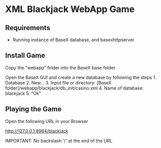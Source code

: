 # XML Blackjack WebApp Game

## Requirements
- Running instance of BaseX database, and basexhttpserver

## Install Game

Copy the "webapp" folder into the BaseX base folder

Open the BaseX GUI and create a new database by following the steps
	1. Database
	2. New...
	3. Input file or directory: [BaseX folder]/webapp/blackjack/db_init/casino.xml
	4. Name of database: blackjack
	5. "Ok"

## Playing the Game

Open the following URL in your Browser

http://127.0.0.1:8984/blackjack

IMPORTANT: No backslash '/' at the end of the URL

